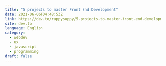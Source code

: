 ```yaml
---
title: "5 projects to master Front End Development"
date: 2021-06-06T04:48:53Z
link: https://dev.to/ruppysuppy/5-projects-to-master-front-end-development-57p?utm_medium=RSS&utm_source=news.12bit.vn
site: dev.to
language: English
category:
  - webdev
  - ux
  - javascript
  - programming
draft: false
---
```

